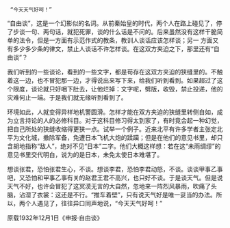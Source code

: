      “今天天气好呵！” 

   “自由谈”，这是一个幻影似的名词。从前秦始皇的时代，两个人在路上碰见了，停了步谈一句、两句话，就犯死罪，谈的什么话是不问的。后来虽然没有这样干脆简单的法令，但是一方面有示范作式的教条，教训人谈话应该怎样谈；另一 方面又有多少多少条的律文，禁止人谈话不许怎样谈。在这双方夹迫之下，那里还有“自由谈”？ 

   我们听到的一些谈论，看到的一些文字，都是苟存在这双方夹迫的狭缝里的。不触着这一边，也不冒犯那一边，才得说出来写下来，给我们听到看到。如果超过了这个限度，谈论就只好咽下肚去，让他烂掉：文字呢，劈版，收毁，禁止投递，他的灾难何止一端。于是我们就无缘听到看到了。 

   环境如此，人就变得异样地机警圆滑。怎样才能在双方夹迫的狭缝里转侧自如，成为立言持论的人的必修科目。对于这科目修习得太到家了，有时竟会起一种幻觉，把自己所处的狭缝收缩得更狭一点。试举一个例子。近来北平有许多学者主张定北平为文化城，撤除军备，免遭日本飞机大炮的蹂躏；但是在他们的意见书里，却只含胡地指称“敌人”，绝对不见“日本”二字。他们大概这样想：若在这“未雨绸缪”的意见书里交代明白，说为的是日本，未免太使日本难堪了。 

   想谈张君，恐怕张君生心，不谈。想谈李君，恐怕李君动怒，不谈。谈谈甲事乙事吧，又恐怕和甲事乙事有关的赵君王君不高兴，也只好不谈。于是谈天气。但是说天气不好，也许会冒犯了这冥漠无言的大自然，忽地来一阵烈风暴雨，吹痛了头脑，沾湿了衣裳：这还是不行。“推车着壁”，只有说天气好是唯一妥当的办法。所以，两个人遇见了，往往异口同声地说，“今天天气好呵！” 

   原载1932年12月1日《申报·自由谈》 


